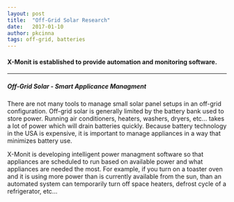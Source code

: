 ```yaml
---
layout: post
title:  "Off-Grid Solar Research"
date:   2017-01-10
author: pkcinna
tags: off-grid, batteries
---
```

#### X-Monit is established to provide automation and monitoring software.

- - -

##### Off-Grid Solar - Smart Applicance Managment
There are not many tools to manage small solar panel setups in an off-grid configuration.  Off-grid solar is generally limited by the battery bank used to store power.  Running air conditioners, heaters, washers, dryers, etc... takes a lot of power which will drain batteries quickly.  Because battery technology in the USA is expensive, it is important to manage appliances in a way that minimizes battery use.

X-Monit is developing intelligent power managment software so that appliances are scheduled to run based on available power and what appliances are needed the most.  For example, if you turn on a toaster oven and it is using more power than is currently available from the sun, than an automated system can temporarily turn off space heaters, defrost cycle of a refrigerator, etc...  

